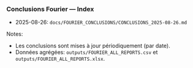 ### Conclusions Fourier — Index

- 2025-08-26: `docs/FOURIER_CONCLUSIONS/CONCLUSIONS_2025-08-26.md`

Notes:
- Les conclusions sont mises à jour périodiquement (par date).
- Données agrégées: `outputs/FOURIER_ALL_REPORTS.csv` et `outputs/FOURIER_ALL_REPORTS.xlsx`.

